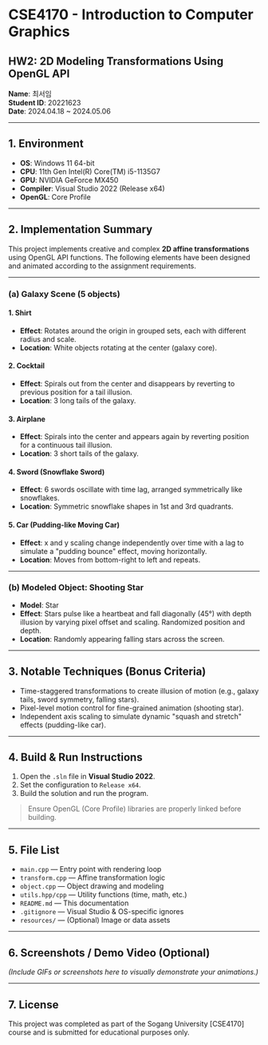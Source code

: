 # CSE4170 - Introduction to Computer Graphics  
## HW2: 2D Modeling Transformations Using OpenGL API

**Name**: 최서임  
**Student ID**: 20221623  
**Date**: 2024.04.18 ~ 2024.05.06  

---

## 1. Environment

- **OS**: Windows 11 64-bit  
- **CPU**: 11th Gen Intel(R) Core(TM) i5-1135G7  
- **GPU**: NVIDIA GeForce MX450  
- **Compiler**: Visual Studio 2022 (Release x64)  
- **OpenGL**: Core Profile  

---

## 2. Implementation Summary

This project implements creative and complex **2D affine transformations** using OpenGL API functions. The following elements have been designed and animated according to the assignment requirements.

---

### (a) Galaxy Scene (5 objects)

#### 1. Shirt
- **Effect**: Rotates around the origin in grouped sets, each with different radius and scale.
- **Location**: White objects rotating at the center (galaxy core).

#### 2. Cocktail
- **Effect**: Spirals out from the center and disappears by reverting to previous position for a tail illusion.
- **Location**: 3 long tails of the galaxy.

#### 3. Airplane
- **Effect**: Spirals into the center and appears again by reverting position for a continuous tail illusion.
- **Location**: 3 short tails of the galaxy.

#### 4. Sword (Snowflake Sword)
- **Effect**: 6 swords oscillate with time lag, arranged symmetrically like snowflakes.
- **Location**: Symmetric snowflake shapes in 1st and 3rd quadrants.

#### 5. Car (Pudding-like Moving Car)
- **Effect**: x and y scaling change independently over time with a lag to simulate a "pudding bounce" effect, moving horizontally.
- **Location**: Moves from bottom-right to left and repeats.

---

### (b) Modeled Object: Shooting Star

- **Model**: Star  
- **Effect**: Stars pulse like a heartbeat and fall diagonally (45°) with depth illusion by varying pixel offset and scaling. Randomized position and depth.
- **Location**: Randomly appearing falling stars across the screen.

---

## 3. Notable Techniques (Bonus Criteria)

- Time-staggered transformations to create illusion of motion (e.g., galaxy tails, sword symmetry, falling stars).
- Pixel-level motion control for fine-grained animation (shooting star).
- Independent axis scaling to simulate dynamic "squash and stretch" effects (pudding-like car).

---

## 4. Build & Run Instructions

1. Open the `.sln` file in **Visual Studio 2022**.
2. Set the configuration to `Release x64`.
3. Build the solution and run the program.

> Ensure OpenGL (Core Profile) libraries are properly linked before building.

---

## 5. File List

- `main.cpp` — Entry point with rendering loop  
- `transform.cpp` — Affine transformation logic  
- `object.cpp` — Object drawing and modeling  
- `utils.hpp/cpp` — Utility functions (time, math, etc.)  
- `README.md` — This documentation  
- `.gitignore` — Visual Studio & OS-specific ignores  
- `resources/` — (Optional) Image or data assets  

---

## 6. Screenshots / Demo Video (Optional)

*(Include GIFs or screenshots here to visually demonstrate your animations.)*

---

## 7. License

This project was completed as part of the Sogang University [CSE4170] course and is submitted for educational purposes only.


